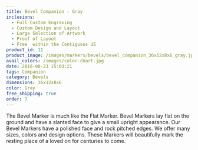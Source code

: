 ```yaml
---
title: Bevel Companion - Gray
inclusions:
  - Full Custom Engraving
  - Custom Design and Layout
  - Large Selection of Artwork
  - Proof of Layout
  - Free  within the Contiguous US
product_id: 11
product_image: /images/markers/bevels/bevel_companion_36x12x8x6_gray.jpg
avail_colors: /images/color-chart.jpg
date: 2016-08-23 15:03:21
tags: Companion
category: Bevels
dimensions: 36x12x8x6
color: Gray
free_shipping: true
order: 7
---
```

The Bevel Marker is much like the Flat Marker. Bevel Markers lay flat on the ground and have a slanted face to give a small upright appearance. Our Bevel Markers have a polished face and rock pitched edges. We offer many sizes, colors and design options. These Markers will beautifully mark the resting place of a loved on for centuries to come. 